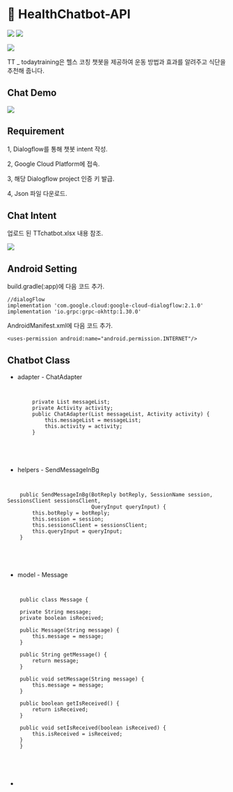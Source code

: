 # :muscle: HealthChatbot-API
![](https://img.shields.io/badge/platform-Dialogflow-red)
![](https://img.shields.io/badge/platform-Android-green)

![](https://t1.daumcdn.net/cafeattach/1YuLa/f56d04afb78509911b5c6a45b3a782708d5266ce)

TT _ todaytraining은 헬스 코칭 챗봇을 제공하여 운동 방법과 효과를 알려주고 식단을 추천해 줍니다.

## Chat Demo
![](https://t1.daumcdn.net/cafeattach/1YuLa/ae88ebe988efc1c04c090a5f8e362323c5d2171c)

## Requirement
1, Dialogflow를 통해 챗봇 intent 작성.

2, Google Cloud Platform에 접속.

3, 해당 Dialogflow project 인증 키 발급.

4, Json 파일 다운로드.

## Chat Intent

업로드 된 TTchatbot.xlsx 내용 참조.

![](https://t1.daumcdn.net/cafeattach/1YuLa/759d05028d81d9a03dec1f16bdd2b0cef697b184)

## Android Setting
build.gradle(:app)에 다음 코드 추가.

    //dialogFlow
    implementation 'com.google.cloud:google-cloud-dialogflow:2.1.0'
    implementation 'io.grpc:grpc-okhttp:1.30.0'

AndroidManifest.xml에 다음 코드 추가.

    <uses-permission android:name="android.permission.INTERNET"/>
    
## Chatbot Class
* adapter - ChatAdapter
<pre>
<code>
 
        private List<Message> messageList;
        private Activity activity;
        public ChatAdapter(List<Message> messageList, Activity activity) {
            this.messageList = messageList;
            this.activity = activity;
        }
 
</pre>
</code>
 
* helpers - SendMessageInBg
 
<pre>
<code>

    public SendMessageInBg(BotReply botReply, SessionName session, SessionsClient sessionsClient,
                           QueryInput queryInput) {
        this.botReply = botReply;
        this.session = session;
        this.sessionsClient = sessionsClient;
        this.queryInput = queryInput;
    }
  
</pre>
</code>

* model - Message
 
<pre>
<code>
 
    public class Message {

    private String message;
    private boolean isReceived;

    public Message(String message) {
        this.message = message;
    }

    public String getMessage() {
        return message;
    }

    public void setMessage(String message) {
        this.message = message;
    }

    public boolean getIsReceived() {
        return isReceived;
    }

    public void setIsReceived(boolean isReceived) {
        this.isReceived = isReceived;
    }
    }
    
</pre>
</code>

*

